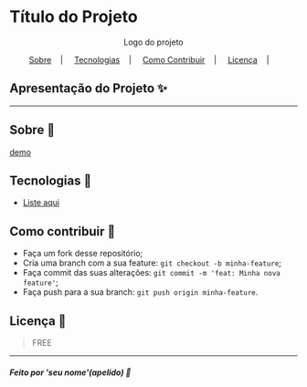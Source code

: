 <h1>Título do Projeto</h1>

<p align="center">
<image src=""/></br>
<label>Logo do projeto</label>
</p>

<p align="center">
<a href="#sobre-memo">Sobre</a>&nbsp;&nbsp;&nbsp; | &nbsp;&nbsp;&nbsp;
<a href="#tecnologias-rocket">Tecnologias</a>&nbsp;&nbsp;&nbsp; | &nbsp;&nbsp;&nbsp;
<a href="#como-contribuir-">Como Contribuir</a>&nbsp;&nbsp;&nbsp; | &nbsp;&nbsp;&nbsp;
<a href="#licença-scroll">Licença</a>&nbsp;&nbsp;&nbsp; | &nbsp;&nbsp;&nbsp;
</p>

## Apresentação do Projeto :sparkles:

<p align="center">

</p>

---

## Sobre :memo:

[demo](https://alurakut-eta-plum.vercel.app/)

## Tecnologias :rocket:

- <a href="#">Liste aqui</a>

## Como contribuir 🤔

- Faça um fork desse repositório;
- Cria uma branch com a sua feature: `git checkout -b minha-feature`;
- Faça commit das suas alterações: `git commit -m 'feat: Minha nova feature'`;
- Faça push para a sua branch: `git push origin minha-feature`.

## Licença :scroll:

> FREE

---

##### Feito por 'seu nome'(apelido) :wave:
